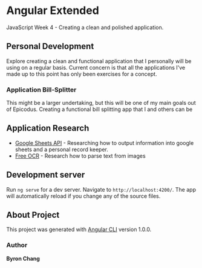 # Angular Extended

JavaScript Week 4 - Creating a clean and polished application.


## Personal Development

Explore creating a clean and functional application that I personally will be using on a regular basis. Current concern is that all the applications I've made up to this point has only been exercises for a concept.

### Application Bill-Splitter
This might be a larger undertaking, but this will be one of my main goals out of Epicodus. Creating a functional bill splitting app that I and others can be

## Application Research
- [Google Sheets API](https://developers.google.com/sheets/api/) - Researching how to output information into google sheets and a personal record keeper.
- [Free OCR](http://www.free-ocr.com/) - Research how to parse text from images

## Development server

Run `ng serve` for a dev server. Navigate to `http://localhost:4200/`. The app will automatically reload if you change any of the source files.

## About Project
This project was generated with [Angular CLI](https://github.com/angular/angular-cli) version 1.0.0.

### Author
**Byron Chang**
